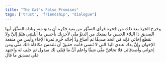 ```yaml
---
title: "The Cat's False Promises"
tags: ['trust', 'friendship', "dialogue"]
---
```


 وخرج الجرذ بعد ذلك من جُحره فرأى السنَّوْر من بعيد فكره أن يدنوَ منه وناداه السنَّوْر أيها الصديق ذا البلاء الحسن ما يمنعك من الدنوِّ منِّي لأجزيك بأحسن ما أبليتني هلمَّ إليَّ ولا تقطع إخائي فإنه مَن اتخذ صديقًا ثم أضاع ودَّ إخائه حُرِم ثمرة الإخاء وأيس من منفعة الإخوان وإنَّ يدك عندي اليدُ التي لا تُنسى فأنت حقيقٌ أن تلتمسَ مكافأة ذلك منِّي ومن إخواني وأصدقائي فلا تخافنَّ منِّي شيئًا واعلم أنَّ ما قِبَلي لك مبذول ثم حلف له واجتهد على تصديق ما قال
